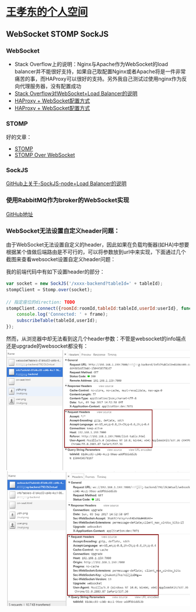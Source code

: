 # [王孝东的个人空间](https://scm-git.github.io/)
## WebSocket STOMP SockJS
### WebSocket
* Stack Overflow上的说明：Nginx与Apache作为WebSocket的load balancer并不能很好支持，如果自己取配置Nginx或者Apache将是一件非常痛苦的事，而HAProxy可以很好的支持。另外我自己测试过使用nginx作为反向代理服务器，没有配置成功
* [Stack Overflow对WebSocket+Load Balancer的说明](https://stackoverflow.com/questions/15817784/what-are-issues-with-using-websockets-with-proxies-and-load-balancers)
* [HAProxy + WebSocket配置方式](http://blog.silverbucket.net/post/31927044856/3-ways-to-configure-haproxy-for-websockets)
* [HAProxy + WebSocket配置方式](https://www.haproxy.com/blog/websockets-load-balancing-with-haproxy/)

### STOMP
好的文章：
* [STOMP](http://stomp.github.io/implementations.html)
* [STOMP Over WebSocket](http://jmesnil.net/stomp-websocket/doc/websocket2.md)

### SockJS
[GitHub上关于-SockJS-node+Load Balancer的说明](https://github.com/sockjs/sockjs-node#websocket-compatible-load-balancer)

### 使用RabbitMQ作为broker的WebSocket实现
[GitHub地址](https://github.com/itzg/websocket-stomp-user-queues)

### WebSocket无法设置自定义header问题：
由于WebSocket无法设置自定义的header，因此如果在负载均衡器(如HA)中想要根据某个值做后端路由是不可行的，可以将参数放到url中来实现，下面通过几个截图来查看websocket设置自定义header问题：

我的前端代码中有如下设置header的部分：
```javascript
var socket = new SockJS('/xxxx-backend?tableId=' + tableId);
stompClient = Stomp.over(socket);

// 指定座位的direction: TODO
stompClient.connect({roomId:roomId,tableId:tableId,userId:userId}, function (frame) {
    console.log('Connected: ' + frame);
    subscribeTable(tableId,userId);
});
```
然而，从浏览器中却无法看到这几个header参数：不管是websocket的info端点还是upgrade的websocket都没有：
![info端点](./websocket2.png)
![websocket端点](./websocket3.png)

